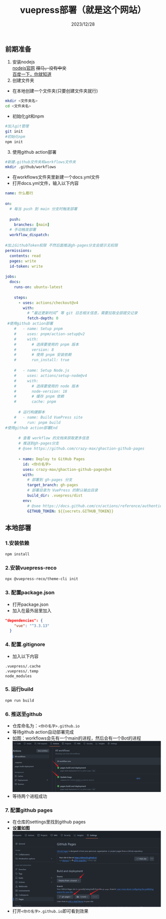 ﻿---
title: vuepress部署（就是这个网站）
date: 2023/12/28
categories:
  - 网站搭建
---

## 前期准备
1. 安装nodejs   
[nodejs官网](https://nodejs.org/en)  ~~捏马，没有中文~~  
[百度一下，你就知道](https://www.baidu.com/s?ie=UTF-8&wd=nodejs)
2. 创建文件夹
- 在本地创建一个文件夹(只要创建文件夹就行)
```bash
mkdir <文件夹名>
cd <文件夹名>
```
- 初始化git和npm
```bash
#加入git管理
git init
#初始化npm
npm init
```
3. 使用github action部署
```bash
#新建.github文件夹和workflows文件夹
mkdir .github/workflows
```
- 在workflows文件夹里新建一个docs.yml文件  
- 打开docs.yml文件，输入以下内容
```yml
name: 什么都行

on:
  # 每当 push 到 main 分支时触发部署
  
  push:
    branches: [main]
  # 手动触发部署
  workflow_dispatch:
    
#加上GithubToken权限 不然后面推送gh-pages分支会提示无权限    
permissions:
  contents: read
  pages: write
  id-token: write
  
jobs:
  docs:
    runs-on: ubuntu-latest

    steps:
      - uses: actions/checkout@v4
        with:
          # “最近更新时间” 等 git 日志相关信息，需要拉取全部提交记录
          fetch-depth: 0
 #使用github action部署
    #   - name: Setup pnpm
    #     uses: pnpm/action-setup@v2
    #     with:
    #       # 选择要使用的 pnpm 版本
    #       version: 8
    #       # 使用 pnpm 安装依赖
    #       run_install: true

    #   - name: Setup Node.js
    #     uses: actions/setup-node@v4
    #     with:
    #       # 选择要使用的 node 版本
    #       node-version: 18
    #       # 缓存 pnpm 依赖
    #       cache: pnpm

      # 运行构建脚本
    #   - name: Build VuePress site
    #     run: pnpm build
#使用github action部署End
      
      # 查看 workflow 的文档来获取更多信息
      # 推送到gh-pages分支
      # @see https://github.com/crazy-max/ghaction-github-pages
      
      - name: Deploy to GitHub Pages
        id: <你の名字>
        uses: crazy-max/ghaction-github-pages@v4
        with:
          # 部署到 gh-pages 分支
          target_branch: gh-pages
          # 部署目录为 VuePress 的默认输出目录
          build_dir: .vuepress/dist
        env:
          # @see https://docs.github.com/cn/actions/reference/authentication-in-a-workflow#about-the-github_token-secret
          GITHUB_TOKEN: ${{secrets.GITHUB_TOKEN}} 


```

## 本地部署
### 1.安装依赖  
```bash
npm install
```
### 2.安装vuepress-reco  
```bash
npx @vuepress-reco/theme-cli init
```
### 3. 配置package.json  
- 打开package.json
- 加入在最外层里加入
```json
"dependencies": {
    "vue": "^3.3.13"
  }
```
### 4. 配置.gitignore
- 加入以下内容
```
.vuepress/.cache
.vuepress/.temp
node_modules
```
### 5. 运行build
```bash
npm run build
```

### 6. 推送至github
- 仓库命名为：`<你の名字>.github.io`
- 等待github action自动部署完成
- 如图：workflows会先有一个main的进程，然后会有一个Bot的进程
![github action](img/vuepress-01/vuepress-01-002.png)  
- 等待两个进程成功

### 7. 配置github pages
- 在仓库的settings里找到github pages  
- **设置如图**
![github pages](img/vuepress-01/vuepress-01-001.png)
- 打开`<你の名字>.github.io`即可看到效果